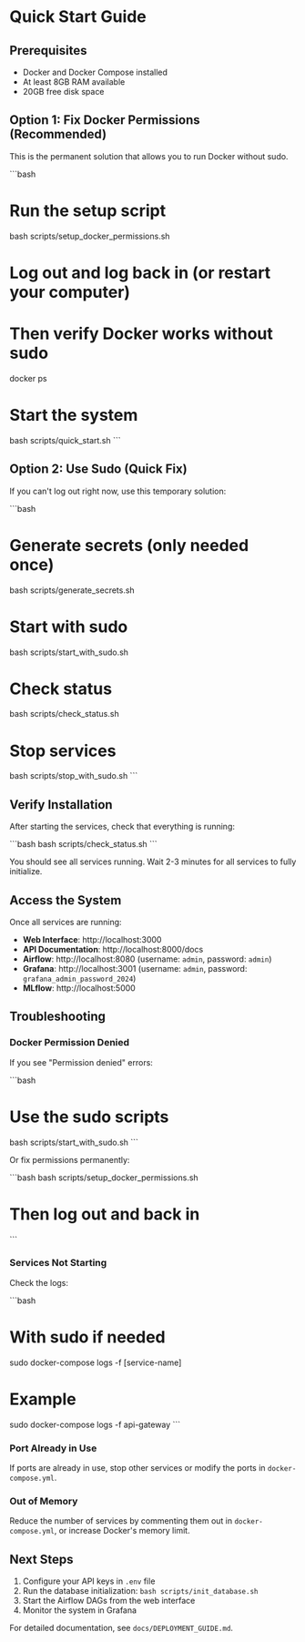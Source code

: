 # Quick Start Guide

## Prerequisites

- Docker and Docker Compose installed
- At least 8GB RAM available
- 20GB free disk space

## Option 1: Fix Docker Permissions (Recommended)

This is the permanent solution that allows you to run Docker without sudo.

\`\`\`bash
# Run the setup script
bash scripts/setup_docker_permissions.sh

# Log out and log back in (or restart your computer)
# Then verify Docker works without sudo
docker ps

# Start the system
bash scripts/quick_start.sh
\`\`\`

## Option 2: Use Sudo (Quick Fix)

If you can't log out right now, use this temporary solution:

\`\`\`bash
# Generate secrets (only needed once)
bash scripts/generate_secrets.sh

# Start with sudo
bash scripts/start_with_sudo.sh

# Check status
bash scripts/check_status.sh

# Stop services
bash scripts/stop_with_sudo.sh
\`\`\`

## Verify Installation

After starting the services, check that everything is running:

\`\`\`bash
bash scripts/check_status.sh
\`\`\`

You should see all services running. Wait 2-3 minutes for all services to fully initialize.

## Access the System

Once all services are running:

- **Web Interface**: http://localhost:3000
- **API Documentation**: http://localhost:8000/docs
- **Airflow**: http://localhost:8080 (username: `admin`, password: `admin`)
- **Grafana**: http://localhost:3001 (username: `admin`, password: `grafana_admin_password_2024`)
- **MLflow**: http://localhost:5000

## Troubleshooting

### Docker Permission Denied

If you see "Permission denied" errors:

\`\`\`bash
# Use the sudo scripts
bash scripts/start_with_sudo.sh
\`\`\`

Or fix permissions permanently:

\`\`\`bash
bash scripts/setup_docker_permissions.sh
# Then log out and back in
\`\`\`

### Services Not Starting

Check the logs:

\`\`\`bash
# With sudo if needed
sudo docker-compose logs -f [service-name]

# Example
sudo docker-compose logs -f api-gateway
\`\`\`

### Port Already in Use

If ports are already in use, stop other services or modify the ports in `docker-compose.yml`.

### Out of Memory

Reduce the number of services by commenting them out in `docker-compose.yml`, or increase Docker's memory limit.

## Next Steps

1. Configure your API keys in `.env` file
2. Run the database initialization: `bash scripts/init_database.sh`
3. Start the Airflow DAGs from the web interface
4. Monitor the system in Grafana

For detailed documentation, see `docs/DEPLOYMENT_GUIDE.md`.
